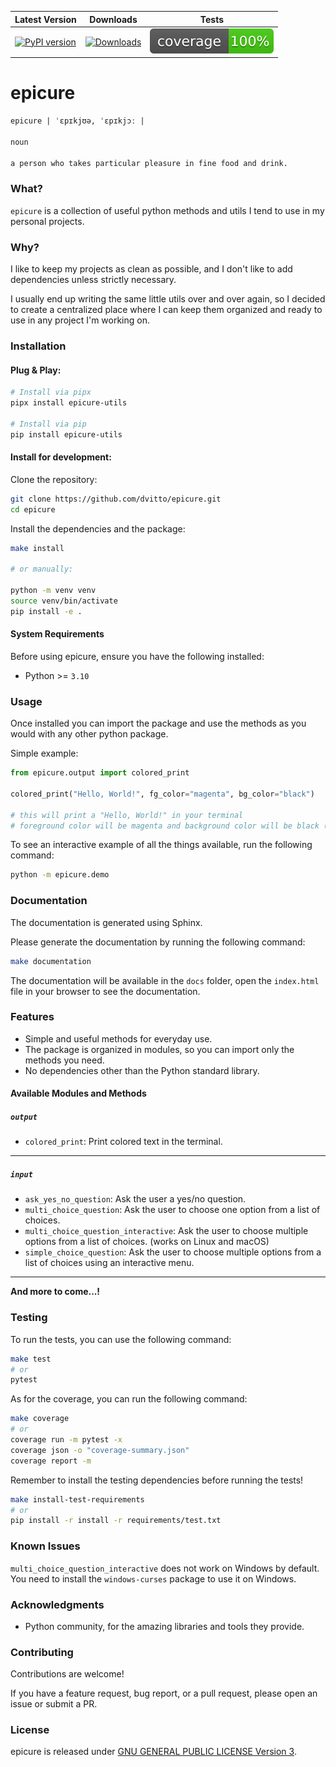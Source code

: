 | Latest Version | Downloads | Tests |
|----------------|-----------|-------|
| [![PyPI version](https://badge.fury.io/py/epicure-utils.png?icon=si%3Apython&icon_color=%23ff6000)](https://badge.fury.io/py/epicure-utils) | [![Downloads](https://pepy.tech/badge/epicure-utils)](https://pepy.tech/project/epicure-utils) | [![cov](https://raw.githubusercontent.com/patillacode/epicure/main/coverage.svg)](https://github.com/patillacode/epicure/actions) |

# epicure

```md
epicure | ˈɛpɪkjʊə, ˈɛpɪkjɔː |

noun

a person who takes particular pleasure in fine food and drink.
```

### What?

`epicure` is a collection of useful python methods and utils I tend to use in my personal projects.


### Why?

I like to keep my projects as clean as possible, and I don't like to add dependencies unless strictly necessary.

I usually end up writing the same little utils over and over again, so I decided to create a centralized place where I can keep them organized and ready to use in any project I'm working on.


### Installation

#### Plug & Play:
```bash
# Install via pipx
pipx install epicure-utils

# Install via pip
pip install epicure-utils
```

#### Install for development:

Clone the repository:
```bash
git clone https://github.com/dvitto/epicure.git
cd epicure
```

Install the dependencies and the package:
```bash
make install

# or manually:

python -m venv venv
source venv/bin/activate
pip install -e .
```

#### System Requirements

Before using epicure, ensure you have the following installed:

- Python >= `3.10`


### Usage
Once installed you can import the package and use the methods as you would with any other python package.

Simple example:

```python
from epicure.output import colored_print

colored_print("Hello, World!", fg_color="magenta", bg_color="black")

# this will print a "Hello, World!" in your terminal
# foreground color will be magenta and background color will be black (if supported by your terminal)
```

To see an interactive example of all the things available, run the following command:

```bash
python -m epicure.demo
```

### Documentation

The documentation is generated using Sphinx.

Please generate the documentation by running the following command:

```bash
make documentation
```

The documentation will be available in the `docs` folder, open the `index.html` file in your browser to see the documentation.


### Features
- Simple and useful methods for everyday use.
- The package is organized in modules, so you can import only the methods you need.
- No dependencies other than the Python standard library.

#### Available Modules and Methods

##### `output`
- `colored_print`: Print colored text in the terminal.

----

##### `input`
- `ask_yes_no_question`: Ask the user a yes/no question.
- `multi_choice_question`: Ask the user to choose one option from a list of choices.
- `multi_choice_question_interactive`: Ask the user to choose multiple options from a list of choices. (works on Linux and macOS)
- `simple_choice_question`: Ask the user to choose multiple options from a list of choices using an interactive menu.

----

**And more to come...!**


### Testing
To run the tests, you can use the following command:

```bash
make test
# or
pytest
```

As for the coverage, you can run the following command:

```bash
make coverage
# or
coverage run -m pytest -x
coverage json -o "coverage-summary.json"
coverage report -m
```

Remember to install the testing dependencies before running the tests!

```bash
make install-test-requirements
# or
pip install -r install -r requirements/test.txt
```

### Known Issues
`multi_choice_question_interactive` does not work on Windows by default. You need to install the `windows-curses` package to use it on Windows.

### Acknowledgments
- Python community, for the amazing libraries and tools they provide.

### Contributing
Contributions are welcome!

If you have a feature request, bug report, or a pull request, please open an issue or submit a PR.


### License

epicure is released under [GNU GENERAL PUBLIC LICENSE Version 3](LICENSE).
